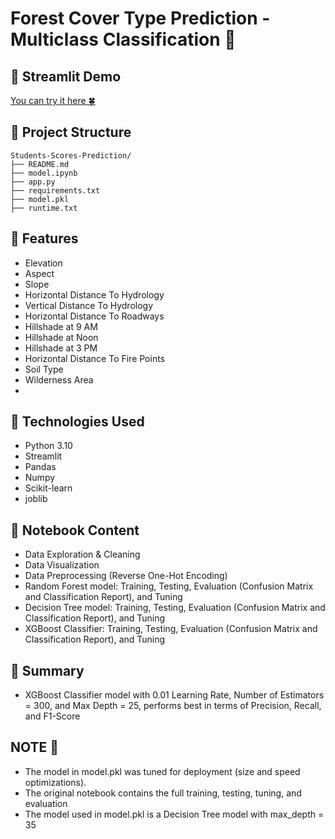 # Forest Cover Type Prediction - Multiclass Classification 🌳

## 🚀 Streamlit Demo
[You can try it here 🍀](https://forest-cover-type-classification-juzxaqiwvjsxtdyr5pd5ii.streamlit.app/)

## 📂 Project Structure
```
Students-Scores-Prediction/
├── README.md
├── model.ipynb
├── app.py
├── requirements.txt
├── model.pkl
├── runtime.txt
```
## 🧩 Features
- Elevation
- Aspect
- Slope
- Horizontal Distance To Hydrology
- Vertical Distance To Hydrology
- Horizontal Distance To Roadways
- Hillshade at 9 AM
- Hillshade at Noon
- Hillshade at 3 PM
- Horizontal Distance To Fire Points
- Soil Type
- Wilderness Area
- 
## 🔧 Technologies Used
- Python 3.10
- Streamlit
- Pandas
- Numpy
- Scikit-learn
- joblib

## 📓 Notebook Content
- Data Exploration & Cleaning
- Data Visualization 
- Data Preprocessing (Reverse One-Hot Encoding)
- Random Forest model: Training, Testing, Evaluation (Confusion Matrix and Classification Report), and Tuning
- Decision Tree model: Training, Testing, Evaluation (Confusion Matrix and Classification Report), and Tuning
- XGBoost Classifier: Training, Testing, Evaluation (Confusion Matrix and Classification Report), and Tuning

## 🚀 Summary
- XGBoost Classifier model with 0.01 Learning Rate, Number of Estimators = 300, and Max Depth = 25, performs best in terms of Precision, Recall, and F1-Score

## NOTE 🚨
- The model in model.pkl was tuned for deployment (size and speed optimizations).
- The original notebook contains the full training, testing, tuning, and evaluation
- The model used in model.pkl is a Decision Tree model with max_depth = 35
